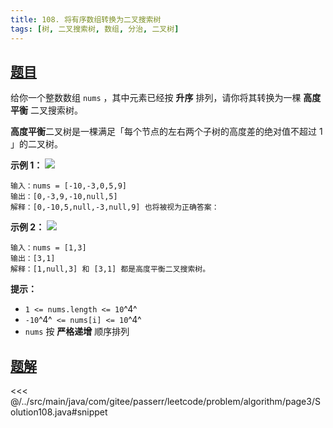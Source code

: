 ```yaml
---
title: 108. 将有序数组转换为二叉搜索树
tags: [树, 二叉搜索树, 数组, 分治, 二叉树]
---
```



## [题目](https://leetcode.cn/problems/convert-sorted-array-to-binary-search-tree/)
给你一个整数数组 `nums` ，其中元素已经按 **升序** 排列，请你将其转换为一棵 **高度平衡** 二叉搜索树。

**高度平衡**二叉树是一棵满足「每个节点的左右两个子树的高度差的绝对值不超过 1 」的二叉树。

**示例 1：**
![](https://assets.leetcode.com/uploads/2021/02/18/btree1.jpg)

```
输入：nums = [-10,-3,0,5,9]
输出：[0,-3,9,-10,null,5]
解释：[0,-10,5,null,-3,null,9] 也将被视为正确答案：

```

**示例 2：**
![](https://assets.leetcode.com/uploads/2021/02/18/btree.jpg)

```
输入：nums = [1,3]
输出：[3,1]
解释：[1,null,3] 和 [3,1] 都是高度平衡二叉搜索树。
```

**提示：**

* `1 <= nums.length <= 10`^4^
* `-10`^4^` <= nums[i] <= 10`^4^
* `nums` 按 **严格递增** 顺序排列


## [题解](https://github.com/PasseRR/JavaLeetCode/blob/master/src/main/java/com/gitee/passerr/leetcode/problem/algorithm/page3/Solution108.java)

<<< @/../src/main/java/com/gitee/passerr/leetcode/problem/algorithm/page3/Solution108.java#snippet
